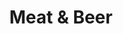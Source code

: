 ---
title: Meat & Beer
tags: john
image: src/files/john/Meat_and_Beer_2000.jpg
imageBase: Meat_and_Beer
alt: Local grocery store with a large sign on top of the building that says "Meat and Beer"
width: 2000
height: 1333
imageDate: September 2024
location: Lincoln, NE
camera: Canon 5DS
metaDescription: Local grocery store with a large sign on top of the building that says "Meat and Beer"
---